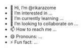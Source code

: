 - 👋 Hi, I’m @rikarazome
- 👀 I’m interested in ...
- 🌱 I’m currently learning ...
- 💞️ I’m looking to collaborate on ...
- 📫 How to reach me ...
- 😄 Pronouns: ...
- ⚡ Fun fact: ...

<!---
rikarazome/rikarazome is a ✨ special ✨ repository because its `README.md` (this file) appears on your GitHub profile.
You can click the Preview link to take a look at your changes.
--->
